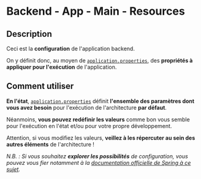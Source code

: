 # Backend - App - Main - Resources

## Description

Ceci est la **configuration** de l'application backend. 

On y définit donc, au moyen de [`application.properties`](./application.properties), des **propriétés à appliquer pour l'exécution** de l'application.

## Comment utiliser

**En l'état**, [`application.properties`](./application.properties) définit **l'ensemble des paramètres dont vous avez besoin** pour l'exécution de l'architecture **par défaut**.

Néanmoins, **vous pouvez redéfinir les valeurs** comme bon vous semble pour l'exécution en l'état et/ou pour votre propre développement.

Attention, si vous modifiez les valeurs, **veillez à les répercuter au sein des autres éléments** de l'architecture !

*N.B. : Si vous souhaitez **explorer les possibilités** de configuration, vous pouvez vous fier notamment à la [documentation officielle de Spring à ce sujet](https://docs.spring.io/spring-boot/appendix/application-properties/index.html).*
